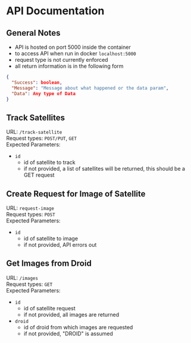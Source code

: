# API Documentation

## General Notes

- API is hosted on port 5000 inside the container
- to access API when run in docker `localhost:5000`
- request type is not currently enforced
- all return information is in the following form

```json
{
  "Success": boolean,
  "Message": "Message about what happened or the data param",
  "Data": Any type of Data
}
```

## Track Satellites

URL: `/track-satellite`  
Request types: `POST/PUT`, `GET`  
Expected Parameters:
- `id`
    - id of satellite to track
    - if not provided, a list of satellites will be returned, this should be a GET request

## Create Request for Image of Satellite

URL: `request-image`  
Request types: `POST`  
Expected Parameters:
- `id`
    - id of satellite to image
    - if not provided, API errors out
 
## Get Images from Droid

URL: `/images`  
Request types: `GET`  
Expected Parameters:
- `id`
    - id of satellite request
    - if not provided, all images are returned
- `droid`
    - id of droid from which images are requested
    - if not provided, "DROID" is assumed
